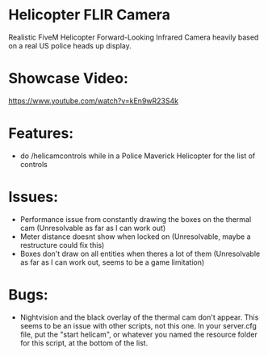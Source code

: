 # Helicopter FLIR Camera
Realistic FiveM Helicopter Forward-Looking Infrared Camera heavily based on a real US police heads up display.

# Showcase Video:
https://www.youtube.com/watch?v=kEn9wR23S4k

# Features:
- do /helicamcontrols while in a Police Maverick Helicopter for the list of controls

# Issues:
- Performance issue from constantly drawing the boxes on the thermal cam (Unresolvable as far as I can work out)
- Meter distance doesnt show when locked on (Unresolvable, maybe a restructure could fix this)
- Boxes don't draw on all entities when theres a lot of them (Unresolvable as far as I can work out, seems to be a game limitation)

# Bugs:

- Nightvision and the black overlay of the thermal cam don't appear. This seems to be an issue with other scripts, not this one. In your server.cfg file, put the "start helicam", or whatever you named the resource folder for this script, at the bottom of the list.
